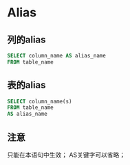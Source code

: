 # Alias

## 列的alias

```sql
SELECT column_name AS alias_name
FROM table_name
```

## 表的alias

```sql
SELECT column_name(s)
FROM table_name
AS alias_name
```

## 注意

只能在本语句中生效；
AS关键字可以省略；